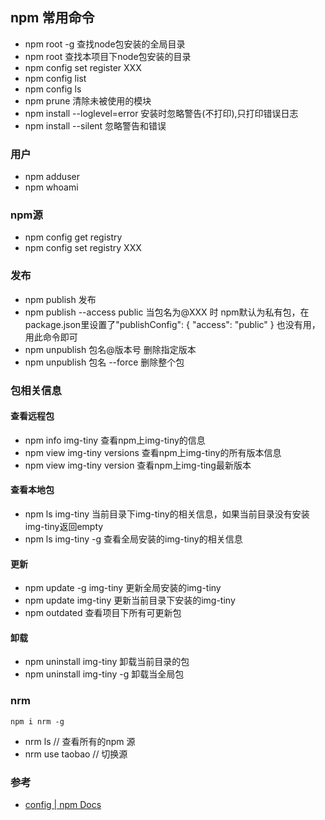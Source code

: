 ## npm 常用命令
* npm root -g 查找node包安装的全局目录
* npm root 查找本项目下node包安装的目录
* npm config set register XXX
* npm config list
* npm config ls
* npm prune 清除未被使用的模块
* npm install --loglevel=error  安装时忽略警告(不打印),只打印错误日志
* npm install --silent 忽略警告和错误


### 用户
* npm adduser
* npm whoami

### npm源
* npm config get registry
* npm config set registry XXX

### 发布
* npm publish 发布
* npm publish --access public 当包名为@XXX 时 npm默认为私有包，在package.json里设置了"publishConfig": { "access": "public" } 也没有用，用此命令即可
* npm unpublish 包名@版本号 删除指定版本
* npm unpublish 包名 --force  删除整个包

### 包相关信息

#### 查看远程包
* npm info img-tiny 查看npm上img-tiny的信息
* npm view img-tiny versions 查看npm上img-tiny的所有版本信息
* npm view img-tiny version 查看npm上img-ting最新版本

#### 查看本地包
* npm ls img-tiny 当前目录下img-tiny的相关信息，如果当前目录没有安装img-tiny返回empty
* npm ls img-tiny -g 查看全局安装的img-tiny的相关信息

#### 更新
* npm update -g img-tiny 更新全局安装的img-tiny
* npm update img-tiny 更新当前目录下安装的img-tiny
* npm outdated 查看项目下所有可更新包

#### 卸载
* npm uninstall img-tiny 卸载当前目录的包
* npm uninstall img-tiny -g 卸载当全局包

### nrm
```
npm i nrm -g
```
* nrm ls // 查看所有的npm 源
* nrm use taobao  // 切换源

### 参考
* [config | npm Docs](https://docs.npmjs.com/cli/v6/using-npm/config)
